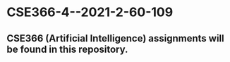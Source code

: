# CSE366-4--2021-2-60-109

## CSE366 (Artificial Intelligence) assignments will be found in this repository.
